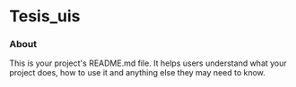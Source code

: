 Tesis_uis
=========

### About

This is your project's README.md file. It helps users understand what your
project does, how to use it and anything else they may need to know.